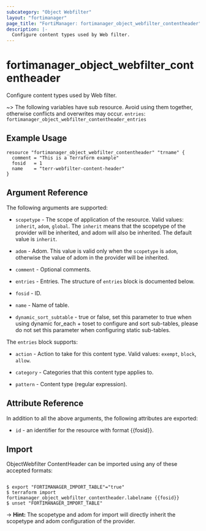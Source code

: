 ```yaml
---
subcategory: "Object Webfilter"
layout: "fortimanager"
page_title: "FortiManager: fortimanager_object_webfilter_contentheader"
description: |-
  Configure content types used by Web filter.
---
```


# fortimanager_object_webfilter_contentheader
Configure content types used by Web filter.

~> The following variables have sub resource. Avoid using them together, otherwise conflicts and overwrites may occur.
`entries`: `fortimanager_object_webfilter_contentheader_entries`



## Example Usage

```hcl
resource "fortimanager_object_webfilter_contentheader" "trname" {
  comment = "This is a Terraform example"
  fosid   = 1
  name    = "terr-webfilter-content-header"
}
```

## Argument Reference


The following arguments are supported:

* `scopetype` - The scope of application of the resource. Valid values: `inherit`, `adom`, `global`. The `inherit` means that the scopetype of the provider will be inherited, and adom will also be inherited. The default value is `inherit`.
* `adom` - Adom. This value is valid only when the `scopetype` is `adom`, otherwise the value of adom in the provider will be inherited.

* `comment` - Optional comments.
* `entries` - Entries. The structure of `entries` block is documented below.
* `fosid` - ID.
* `name` - Name of table.
* `dynamic_sort_subtable` - true or false, set this parameter to true when using dynamic for_each + toset to configure and sort sub-tables, please do not set this parameter when configuring static sub-tables.

The `entries` block supports:

* `action` - Action to take for this content type. Valid values: `exempt`, `block`, `allow`.

* `category` - Categories that this content type applies to.
* `pattern` - Content type (regular expression).


## Attribute Reference

In addition to all the above arguments, the following attributes are exported:
* `id` - an identifier for the resource with format {{fosid}}.

## Import

ObjectWebfilter ContentHeader can be imported using any of these accepted formats:
```

$ export "FORTIMANAGER_IMPORT_TABLE"="true"
$ terraform import fortimanager_object_webfilter_contentheader.labelname {{fosid}}
$ unset "FORTIMANAGER_IMPORT_TABLE"
```
-> **Hint:** The scopetype and adom for import will directly inherit the scopetype and adom configuration of the provider.
